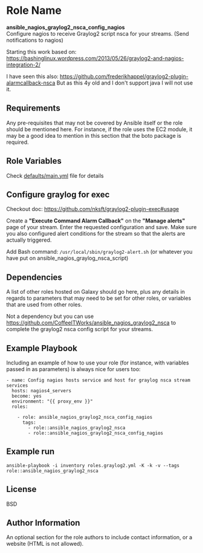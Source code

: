 

Role Name
=========

**ansible_nagios_graylog2_nsca_config_nagios**  
Configure nagios to receive Graylog2 script nsca for your streams. (Send notifications to nagios)

Starting this work based on: 
https://bashinglinux.wordpress.com/2013/05/26/graylog2-and-nagios-integration-2/

I have seen this also: 
https://github.com/frederikhappel/graylog2-plugin-alarmcallback-nsca
But as this 4y old and I don't support java I will not use it. 


Requirements
------------

Any pre-requisites that may not be covered by Ansible itself or the role should be mentioned here. For instance, if the role uses the EC2 module, it may be a good idea to mention in this section that the boto package is required.

Role Variables
--------------

Check [defaults/main.yml](defaults/main.yml) file for details


Configure graylog for exec
--------------------------

Checkout doc: https://github.com/nksft/graylog2-plugin-exec#usage

Create a **"Execute Command Alarm Callback"** on the **"Manage alerts"** page of your stream. Enter the requested configuration and save. Make sure you also configured alert conditions for the stream so that the alerts are actually triggered.

Add Bash command: `/usr/local/sbin/graylog2-alert.sh`  (or whatever you have put on ansible_nagios_graylog_nsca_script)

Dependencies
------------

A list of other roles hosted on Galaxy should go here, plus any details in regards to parameters that may need to be set for other roles, or variables that are used from other roles.

Not a dependency but you can use https://github.com/CoffeeITWorks/ansible_nagios_graylog2_nsca to complete the graylog2 nsca config script for your streams.

Example Playbook
----------------

Including an example of how to use your role (for instance, with variables passed in as parameters) is always nice for users too:

```
- name: Config nagios hosts service and host for graylog nsca stream services
  hosts: nagios4_servers
  become: yes
  environment: "{{ proxy_env }}"
  roles:

    - role: ansible_nagios_graylog2_nsca_config_nagios
      tags:
        - role::ansible_nagios_graylog2_nsca
        - role::ansible_nagios_graylog2_nsca_config_nagios
```

Example run
-----------

    ansible-playbook -i inventory roles.graylog2.yml -K -k -v --tags role::ansible_nagios_graylog2_nsca 

License
-------

BSD

Author Information
------------------

An optional section for the role authors to include contact information, or a website (HTML is not allowed).
